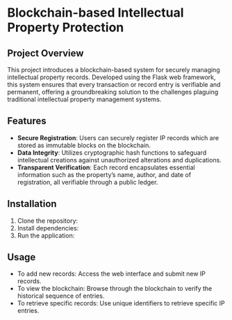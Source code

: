 # Blockchain-based Intellectual Property Protection

## Project Overview
This project introduces a blockchain-based system for securely managing intellectual property records. Developed using the Flask web framework, this system ensures that every transaction or record entry is verifiable and permanent, offering a groundbreaking solution to the challenges plaguing traditional intellectual property management systems.

## Features
- **Secure Registration**: Users can securely register IP records which are stored as immutable blocks on the blockchain.
- **Data Integrity**: Utilizes cryptographic hash functions to safeguard intellectual creations against unauthorized alterations and duplications.
- **Transparent Verification**: Each record encapsulates essential information such as the property’s name, author, and date of registration, all verifiable through a public ledger.

## Installation
1. Clone the repository:
2. Install dependencies:
3. Run the application:

## Usage
- To add new records: Access the web interface and submit new IP records.
- To view the blockchain: Browse through the blockchain to verify the historical sequence of entries.
- To retrieve specific records: Use unique identifiers to retrieve specific IP entries.